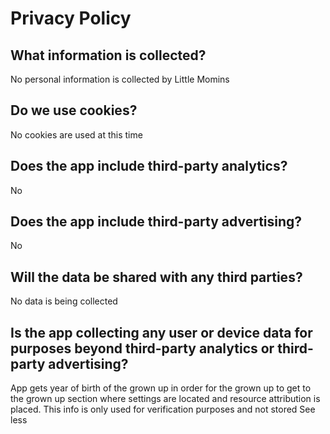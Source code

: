 # Privacy Policy 

## What information is collected?
No personal information is collected by Little Momins

## Do we use cookies?
No cookies are used at this time

## Does the app include third-party analytics?
No

## Does the app include third-party advertising?
No

## Will the data be shared with any third parties?
No data is being collected

## Is the app collecting any user or device data for purposes beyond third-party analytics or third-party advertising?
App gets year of birth of the grown up in order for the grown up to get to the grown up section where settings are located and resource attribution is placed. This info is only used for verification purposes and not stored See less